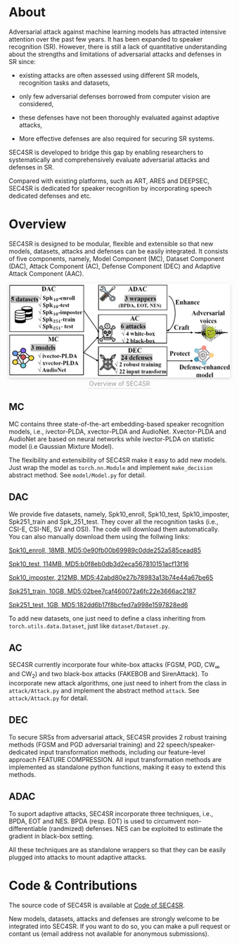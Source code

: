 <!-- # SEC4SR
## A SECurity analysis platform for Speaker Recognition
### under construction. stay tuned! :)  -->

# About
Adversarial attack against machine learning models has attracted intensive attention over the past few years. It has been expanded to speaker recognition (SR). However, there is still a lack of quantitative understanding about the strengths and limitations of adversarial attacks and defenses in SR since:

- existing attacks are often assessed using different SR models, recognition tasks and datasets, 

- only few adversarial defenses borrowed from computer vision are considered,

- these defenses have not been thoroughly evaluated against adaptive attacks,

- More effective defenses are also required for securing SR systems.

SEC4SR is developed to bridge this gap by enabling researchers to systematically and comprehensively evaluate adversarial attacks and defenses in SR.

Compared with existing platforms, such as ART, ARES and DEEPSEC, SEC4SR is dedicated for speaker recognition by incorporating speech dedicated defenses and etc.

# Overview
SEC4SR is designed to be modular, flexible and extensible so that new models, datasets, attacks and defenses can be easily integrated. It consists of five components, namely, Model Component (MC), Dataset Component (DAC), Attack Component (AC), Defense Component (DEC) and Adaptive Attack Component (AAC).

<!-- ![Overview of SEC4SR](figure/overview-platform.jpg) --> 

<center>
    <img style="border-radius: 0.3125em;
    box-shadow: 0 2px 4px 0 rgba(34,36,38,.12),0 2px 10px 0 rgba(34,36,38,.08);" 
    src="figure/overview-platform.jpg">
    <br>
    <div style="color:orange; border-bottom: 1px solid #d9d9d9;
    display: inline-block;
    color: #999;
    padding: 2px;">Overview of SEC4SR</div>
</center>

## MC 
MC contains three state-of-the-art embedding-based speaker recognition models, i.e., ivector-PLDA, xvector-PLDA and AudioNet. Xvector-PLDA and AudioNet are based on neural networks while ivector-PLDA on statistic model (i.e Gaussian Mixture Model).

The flexibility and extensibility of SEC4SR make it easy to add new models. Just wrap the model as `torch.nn.Module` and implement `make_decision` abstract method. See `model/Model.py` for detail.


## DAC
We provide five datasets, namely, Spk10_enroll, Spk10_test, Spk10_imposter, Spk251_train and Spk_251_test. They cover all the recognition tasks (i.e., CSI-E, CSI-NE, SV and OSI). The code will download them automatically. You can also manually download them using the follwing links:

[Spk10_enroll, 18MB, MD5:0e90fb00b69989c0dde252a585cead85](https://drive.google.com/uc?id=1BBAo64JOahk0F3yBAovnRLZ1NvjwBy7y&export\=download)

[Spk10_test, 114MB, MD5:b0f8eb0db3d2eca567810151acf13f16](https://drive.google.com/uc?id=1WctqJtP5Es74-U7y3cFXqfHi7JkDz6g5&export\=download)

[Spk10_imposter, 212MB, MD5:42abd80e27b78983a13b74e44a67be65](https://drive.google.com/uc?id=1f1GULs0aj_Xrw8JRxe6zzvTN3r2nnOf6&export\=download)

[Spk251_train, 10GB, MD5:02bee7caf460072a6fc22e3666ac2187](https://drive.google.com/uc?id=1EytvKVbrPszsRJpwChXHaPtlyIHow4hD&export\=download)

[Spk251_test, 1GB, MD5:182dd6b17f8bcfed7a998e1597828ed6](https://drive.google.com/uc?id=1iGcMPiPMzcCLI7xKJLwH1L0Ff_95-tmB&export\=download)

To add new datasets, one just need to define a class inheriting from `torch.utils.data.Dataset`, just like `dataset/Dataset.py`.

## AC
SEC4SR currently incorporate four white-box attacks (FGSM, PGD, CW$_\infty$ and CW$_2$) and two black-box attacks (FAKEBOB and SirenAttack). To incorporate new attack algorithms, one just need to inhert from the class in `attack/Attack.py` and implement the abstract method `attack`. See `attack/Attack.py` for detail.

## DEC
To secure SRSs from adversarial attack, SEC4SR provides 2 robust training methods (FGSM and PGD adversarial training) and 22 speech/speaker-dedicated input transformation methods, including our feature-level approach FEATURE COMPRESSION. All input transformation methods are implemented as standalone python functions, making it easy to extend this methods.

## ADAC
To suport adaptive attacks, SEC4SR incorporate three techniques, i.e., BPDA, EOT and NES. BPDA (resp. EOT) is used to circumvent non-differentiable (randmized) defenses. NES can be exploited to estimate the gradient in black-box setting.

All these techniques are as standalone wrappers so that they can be easily plugged into attacks to mount adaptive attacks.

# Code & Contributions
The source code of SEC4SR is available at [Code of SEC4SR](https://github.com/SEC4SR/SEC4SR).

New models, datasets, attacks and defenses are strongly welcome to be integrated into SEC4SR. If you want to do so, you can make a pull request or contant us (email address not available for anonymous submissions).

